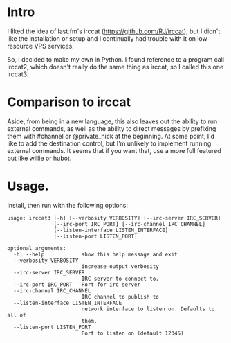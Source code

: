 # Intro

I liked the idea of last.fm's irccat (https://github.com/RJ/irccat), but
I didn't like the installation or setup and I continually had trouble with
it on low resource VPS services.

So, I decided to make my own in Python.  I found reference to a
program call irccat2, which doesn't really do the same thing as
irccat, so I called this one irccat3.

# Comparison to irccat

Aside, from being in a new language, this also leaves out the ability
to run external commands, as well as the ability to direct messages by
prefixing them with #channel or @private_nick at the beginning.  At
some point, I'd like to add the destination control, but I'm unlikely to
implement running external commands.  It seems that if you want that, use
a more full featured but like willie or hubot.

# Usage.

Install, then run with the following options:

```
usage: irccat3 [-h] [--verbosity VERBOSITY] [--irc-server IRC_SERVER]
               [--irc-port IRC_PORT] [--irc-channel IRC_CHANNEL]
               [--listen-interface LISTEN_INTERFACE]
               [--listen-port LISTEN_PORT]

optional arguments:
  -h, --help            show this help message and exit
  --verbosity VERBOSITY
                        increase output verbosity
  --irc-server IRC_SERVER
                        IRC server to connect to.
  --irc-port IRC_PORT   Port for irc server
  --irc-channel IRC_CHANNEL
                        IRC channel to publish to
  --listen-interface LISTEN_INTERFACE
                        network interface to listen on. Defaults to all of
                        them.
  --listen-port LISTEN_PORT
                        Port to listen on (default 12345)
```